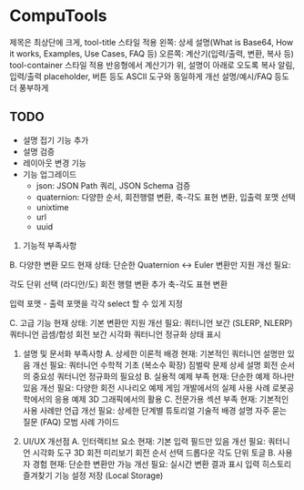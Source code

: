 # CompuTools

제목은 최상단에 크게, tool-title 스타일 적용
왼쪽: 상세 설명(What is Base64, How it works, Examples, Use Cases, FAQ 등)
오른쪽: 계산기(입력/출력, 변환, 복사 등) tool-container 스타일 적용
반응형에서 계산기가 위, 설명이 아래로 오도록
복사 알림, 입력/출력 placeholder, 버튼 등도 ASCII 도구와 동일하게 개선
설명/예시/FAQ 등도 더 풍부하게

## TODO

* 설명 접기 기능 추가
* 설명 검증
* 레이아웃 변경 기능
* 기능 업그레이드
  * json: JSON Path 쿼리, JSON Schema 검증
  * quaternion: 다양한 순서, 회전행렬 변환, 축-각도 표현 변환, 입출력 포맷 선택
  * unixtime
  * url
  * uuid


1. 기능적 부족사항

B. 다양한 변환 모드
현재 상태: 단순한 Quaternion ↔ Euler 변환만 지원
개선 필요:

각도 단위 선택 (라디안/도)
회전 행렬 변환 추가
축-각도 표현 변환

입력 포맷 - 출력 포맷을 각각 select 할 수 있게 지정

C. 고급 기능
현재 상태: 기본 변환만 지원
개선 필요:
쿼터니언 보간 (SLERP, NLERP)
쿼터니언 곱셈/합성
회전 보간 시각화
쿼터니언 정규화 상태 표시

1. 설명 및 문서화 부족사항
A. 상세한 이론적 배경
현재: 기본적인 쿼터니언 설명만 있음
개선 필요:
쿼터니언 수학적 기초 (복소수 확장)
짐벌락 문제 상세 설명
회전 순서의 중요성
쿼터니언 정규화의 필요성
B. 실용적 예제 부족
현재: 단순한 예제 하나만 있음
개선 필요:
다양한 회전 시나리오 예제
게임 개발에서의 실제 사용 사례
로봇공학에서의 응용 예제
3D 그래픽에서의 활용
C. 전문가용 섹션 부족
현재: 기본적인 사용 사례만 언급
개선 필요:
상세한 단계별 튜토리얼
기술적 배경 설명
자주 묻는 질문 (FAQ)
모범 사례 가이드

1. UI/UX 개선점
A. 인터랙티브 요소
현재: 기본 입력 필드만 있음
개선 필요:
쿼터니언 시각화 도구
3D 회전 미리보기
회전 순서 선택 드롭다운
각도 단위 토글
B. 사용자 경험
현재: 단순한 변환만 가능
개선 필요:
실시간 변환 결과 표시
입력 히스토리
즐겨찾기 기능
설정 저장 (Local Storage)
